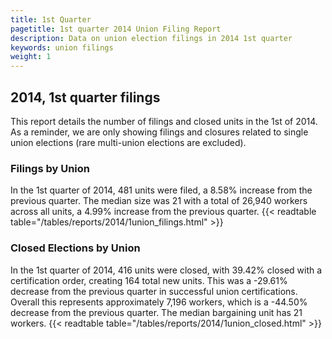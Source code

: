 ```yaml
---
title: 1st Quarter 
pagetitle: 1st quarter 2014 Union Filing Report
description: Data on union election filings in 2014 1st quarter 
keywords: union filings
weight: 1
---
```


## 2014, 1st quarter filings

This report details the number of filings and closed units in the 1st of 2014. As a reminder, we are only showing filings and closures related to single union elections (rare multi-union elections are excluded).

### Filings by Union
In the 1st quarter of 2014, 481 units were filed, a 8.58% increase from the previous quarter. The median size was 21 with a total of 26,940 workers across all units, a 4.99% increase from the previous quarter.
{{< readtable table="/tables/reports/2014/1union_filings.html" >}}

### Closed Elections by Union
In the 1st quarter of 2014, 416 units were closed, with 39.42% closed with a certification order, creating 164 total new units. This was a -29.61% decrease from the previous quarter in successful union certifications. Overall this represents approximately 7,196 workers, which is a -44.50% decrease from the previous quarter. The median bargaining unit has 21 workers.
{{< readtable table="/tables/reports/2014/1union_closed.html" >}}
